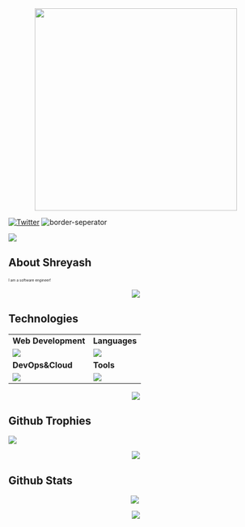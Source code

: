 
<div style="text-align: center;"> 
  <img width="400" src="https://readme-typing-svg.herokuapp.com?font=JetBrains+Mono&weight=600&size=30&duration=3000&color=2AF7B4&width=535&lines=Hi%2C+I'm+Shreyash%F0%9F%91%8B;Let's+Connect!"/>
</div>

[![Twitter](https://skillicons.dev/icons?i=twitter)](https://twitter.com/shreyashchandra)
![border-seperator](assets/borderseparator.gif) 

![](https://komarev.com/ghpvc/?username=shreyashchandra)
## About Shreyash
<p style="font-size:7px;">
 I am a software engineer!
</p>

<p align="center"><img src= 'https://capsule-render.vercel.app/api?type=rect&color=gradient&height=2.5'/></p>

## Technologies
 
<table>
<tr>
	<td><strong>Web Development</strong></td>
	<td><strong>Languages</strong></td>
</tr>
<tr>
		<td><img src = "https://skillicons.dev/icons?i=html,css,js,react,tailwind,nodejs,bootstrap,express,appwrite,cloudflare,mongodb" ></td>
		<td><img src = "https://skillicons.dev/icons?i=javascript,python,c&theme=dark"></td>
</tr>
<tr>
	<td><strong>DevOps&Cloud</strong></td>
	<td><strong>Tools</strong></td>
</tr>
<tr>
	<td><img src = "https://skillicons.dev/icons?i=linux,docker,kubernetes&theme=dark"></td>
	<td><img src = "https://skillicons.dev/icons?i=git,vscode,github,vim,githubactions&theme=dark"></td>
</tr>
</table>

<p align="center"><img src= 'https://capsule-render.vercel.app/api?type=rect&color=gradient&height=2.5'/></p>

## Github Trophies
![](https://github-profile-trophy.vercel.app/?username=shreyashchandra&theme=nord&no-frame=false&no-bg=true&margin-w=4)

<p align="center"><img src= 'https://capsule-render.vercel.app/api?type=rect&color=gradient&height=2.5'/></p>

## Github Stats
<p style="display:flex; align=center; justify-content:center; ">
<img src="https://github-readme-stats.vercel.app/api?username=shreyashchandra&theme=midnight-purple" style="margin-right:4px;">
<!-- <img src="https://streak-stats.demolab.com/?user=shreyashchandra&theme=holi-theme"> -->
</p>


<p align="center"><img src= 'https://capsule-render.vercel.app/api?type=rect&color=gradient&height=2.5'/></p
														 




<!-- BLOGPOSTS:END -->


